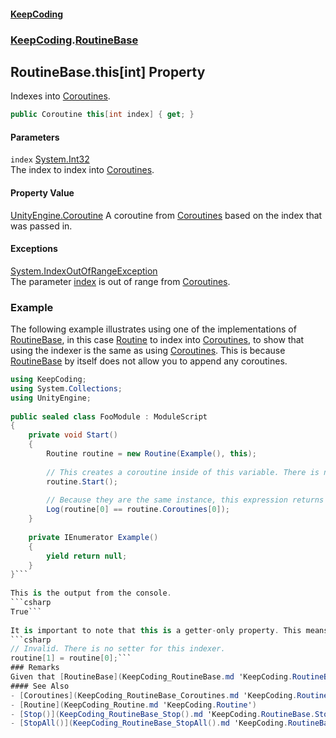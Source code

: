 #### [KeepCoding](index.md 'index')
### [KeepCoding](KeepCoding.md 'KeepCoding').[RoutineBase](KeepCoding_RoutineBase.md 'KeepCoding.RoutineBase')
## RoutineBase.this[int] Property
Indexes into [Coroutines](KeepCoding_RoutineBase_Coroutines.md 'KeepCoding.RoutineBase.Coroutines').  
```csharp
public Coroutine this[int index] { get; }
```
#### Parameters
<a name='KeepCoding_RoutineBase_this_int__index'></a>
`index` [System.Int32](https://docs.microsoft.com/en-us/dotnet/api/System.Int32 'System.Int32')  
The index to index into [Coroutines](KeepCoding_RoutineBase_Coroutines.md 'KeepCoding.RoutineBase.Coroutines').
  
#### Property Value
[UnityEngine.Coroutine](https://docs.microsoft.com/en-us/dotnet/api/UnityEngine.Coroutine 'UnityEngine.Coroutine')
A coroutine from [Coroutines](KeepCoding_RoutineBase_Coroutines.md 'KeepCoding.RoutineBase.Coroutines') based on the index that was passed in.  
#### Exceptions
[System.IndexOutOfRangeException](https://docs.microsoft.com/en-us/dotnet/api/System.IndexOutOfRangeException 'System.IndexOutOfRangeException')  
The parameter [index](KeepCoding_RoutineBase_this_int_.md#KeepCoding_RoutineBase_this_int__index 'KeepCoding.RoutineBase.this[int].index') is out of range from [Coroutines](KeepCoding_RoutineBase_Coroutines.md 'KeepCoding.RoutineBase.Coroutines').
### Example
The following example illustrates using one of the implementations of [RoutineBase](KeepCoding_RoutineBase.md 'KeepCoding.RoutineBase'), in this case [Routine](KeepCoding_Routine.md 'KeepCoding.Routine') to index into [Coroutines](KeepCoding_RoutineBase_Coroutines.md 'KeepCoding.RoutineBase.Coroutines'), to show that using the indexer is the same as using [Coroutines](KeepCoding_RoutineBase_Coroutines.md 'KeepCoding.RoutineBase.Coroutines'). This is because [RoutineBase](KeepCoding_RoutineBase.md 'KeepCoding.RoutineBase') by itself does not allow you to append any coroutines.  
```csharp
using KeepCoding;  
using System.Collections;  
using UnityEngine;  
  
public sealed class FooModule : ModuleScript  
{  
    private void Start()  
    {  
        Routine routine = new Routine(Example(), this);  
          
        // This creates a coroutine inside of this variable. There is now 1 coroutine which can be indexed.  
        routine.Start();  
          
        // Because they are the same instance, this expression returns true.  
        Log(routine[0] == routine.Coroutines[0]);  
    }  
      
    private IEnumerator Example()  
    {  
        yield return null;  
    }  
}```
  
This is the output from the console.  
```csharp
True```
  
It is important to note that this is a getter-only property. This means that the following statement cannot be done. Use [Stop()](KeepCoding_RoutineBase_Stop().md 'KeepCoding.RoutineBase.Stop()'), [StopAll()](KeepCoding_RoutineBase_StopAll().md 'KeepCoding.RoutineBase.StopAll()'), or other methods by implemented classes to mutate [Coroutines](KeepCoding_RoutineBase_Coroutines.md 'KeepCoding.RoutineBase.Coroutines').  
```csharp
// Invalid. There is no setter for this indexer.  
routine[1] = routine[0];```
### Remarks
Given that [RoutineBase](KeepCoding_RoutineBase.md 'KeepCoding.RoutineBase') acts as a wrapper for handling mulitple coroutines, all of which stored in a [System.Collections.Generic.List&lt;&gt;](https://docs.microsoft.com/en-us/dotnet/api/System.Collections.Generic.List-1 'System.Collections.Generic.List`1'), this acts as shorthand for accessing a specific index from [Coroutines](KeepCoding_RoutineBase_Coroutines.md 'KeepCoding.RoutineBase.Coroutines').
#### See Also
- [Coroutines](KeepCoding_RoutineBase_Coroutines.md 'KeepCoding.RoutineBase.Coroutines')
- [Routine](KeepCoding_Routine.md 'KeepCoding.Routine')
- [Stop()](KeepCoding_RoutineBase_Stop().md 'KeepCoding.RoutineBase.Stop()')
- [StopAll()](KeepCoding_RoutineBase_StopAll().md 'KeepCoding.RoutineBase.StopAll()')
